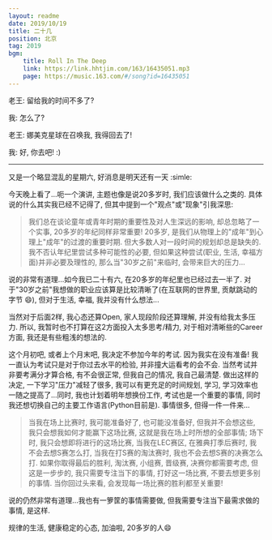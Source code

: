 ```yaml
---
layout: readme
date: 2019/10/19
title: 二十几
position: 北京
tag: 2019
bgm:
    title: Roll In The Deep
    link: https://link.hhtjim.com/163/16435051.mp3
    page: https://music.163.com/#/song?id=16435051
---
```


老王: 留给我的时间不多了?

我: 怎么了?

老王: 娜美克星球在召唤我, 我得回去了!

我: 好, 你去吧! :)

---

又是一个略显混乱的星期六, 好消息是明天还有一天 :simle:

今天晚上看了...呃一个演讲, 主题也像是说20多岁时, 我们应该做什么之类的. 具体说的什么其实我已经不记得了, 但其中提到一个"观点"或"现象"引我深思:

> 我们总在谈论童年或青年时期的重要性及对人生深远的影响, 却总忽略了一个实事, 20多岁的年纪同样非常重要! 20多岁, 是我们从物理上的"成年"到心理上"成年"的过渡的重要时期. 但大多数人对一段时间的规划却总是缺失的. 我不否认年纪里尝试多种可能性的必要, 但如果这种尝试(职业, 生活, 幸福方面)并非必要及理性的, 那么当"30岁之前"来临时, 会带来巨大的压力...

说的非常有道理...如今我已二十有六, 在20多岁的年纪里也已经过去一半了. 对于"30岁之前"我想做的职业应该算是比较清晰了(在互联网的世界里, 贡献跳动的字节 :smile:), 但对于生活, 幸福, 我并没有什么想法...

当然对于后面2样, 我心态还算Open, 家人现段阶段还算理解, 并没有给我太多压力. 所以, 我暂时也不打算在这2方面投入太多思考/精力, 对于相对清晰些的Career方面, 我还是有些粗浅的想法的.

这个月初吧, 或者上个月末吧, 我决定不参加今年的考试. 因为我实在没有准备! 我一直认为考试只是对于你过去水平的检验, 并非撞大运看考的会不会. 当然考试并非要考满分才算合格, 有不会很正常, 但我自己的情况, 我自己最清楚. 做出这样的决定, 一下学习"压力"减轻了很多, 我可以有更充足的时间规划, 学习, 学习效率也一随之提高了...同时, 我也计划着明年想换份工作, 考试也是一个重要的事情, 同时我还想切换自己的主要工作语言(Python目前是). 事情很多, 但得一件一件来...

> 当我在场上比赛时, 我可能准备好了, 也可能没准备好, 但我并不会想这些, 我只会想我如何才能赢下这场比赛, 这就是我在场上时所想的全部事情; 场下时, 我只会想即将进行的这场比赛, 当我在LEC赛区, 在雅典打季后赛时, 我不会去想S赛怎么打, 当我在打S赛的淘汰赛时, 我也不会去想S赛的决赛怎么打. 如果你取得最后的胜利, 淘汰赛, 小组赛, 晋级赛, 决赛你都需要考虑, 但这是一步步的, 我只需要专注当下的事情, 打好这一场比赛, 不要去想更多别的事情. 当你回过头来看, 会发现每一场比赛的胜利都至关重要!

说的仍然非常有道理...我也有一箩筐的事情需要做, 但我需要专注当下最需求做的事情, 是这样.

规律的生活, 健康稳定的心态, 加油啦, 20多岁的人:smile:
